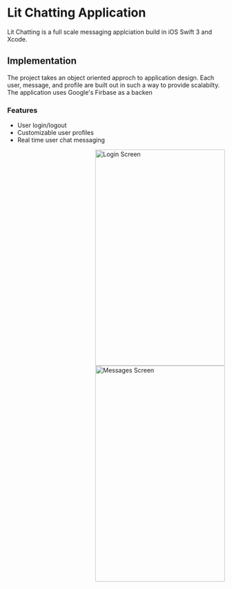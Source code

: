# Lit Chatting Application

Lit Chatting is a full scale messaging applciation build in iOS Swift 3 and Xcode. 

## Implementation

The project takes an object oriented approch to application design. Each user, message, and profile are built out in such a way to provide scalabilty. The application uses Google's Firbase as a backen

### Features

* User login/logout
* Customizable user profiles
* Real time user chat messaging 


<a target="_blank"><img align = "right" height = "500" width = "300" src="http://i65.tinypic.com/531q4n.png" border="0" alt="Login Screen"></a>
<a target="_blank"><img align = "right" height = "500" width = "300" src="http://i64.tinypic.com/143gz1e.png" border="0" alt="Messages Screen"></a>
